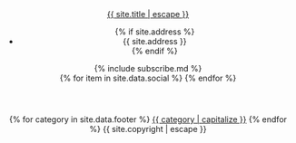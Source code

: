 <footer>
  <header class = 'flex'>
    <div class=" child quad">
      <a class="" href="{{ "/" | relative_url }}">{{ site.title | escape }}</a>
      <ul class="address">
          {% if site.address %}
          <li>{{ site.address }}</li>
          {% endif %}
      </ul>
    </div>
    <div class="child duo">
        {% include subscribe.md %}
    </div>
    <div class="child quad flex">
        {% for item in site.data.social %}
        <a href = '{{ item.url }}' class = ' flex {{ item.icon}} social' target = '_blank'><i class = 'fa fa-{{ item.icon }}' aria-hidden = 'true'></i></a>
      {% endfor %}
    </div>
  </header>
  <div class="foot-links">
    <header class = 'flex-in'>
      {% for category in site.data.footer %}
        <a class="child small flex" href="{{site.baseurl}}/{{  category | slugify}}/">{{ category | capitalize }}</a>
      {% endfor %}
      <span class = 'duo flex'>{{ site.copyright | escape }}</span>
    </header>
  </div>
</footer>
<script
  src="https://code.jquery.com/jquery-3.2.1.min.js"
  integrity="sha256-hwg4gsxgFZhOsEEamdOYGBf13FyQuiTwlAQgxVSNgt4="
  crossorigin="anonymous"></script>
